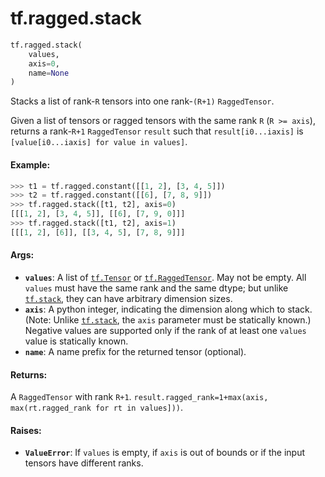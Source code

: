 <div itemscope itemtype="http://developers.google.com/ReferenceObject">
<meta itemprop="name" content="tf.ragged.stack" />
<meta itemprop="path" content="Stable" />
</div>

# tf.ragged.stack

``` python
tf.ragged.stack(
    values,
    axis=0,
    name=None
)
```

Stacks a list of rank-`R` tensors into one rank-`(R+1)` `RaggedTensor`.

Given a list of tensors or ragged tensors with the same rank `R`
(`R >= axis`), returns a rank-`R+1` `RaggedTensor` `result` such that
`result[i0...iaxis]` is `[value[i0...iaxis] for value in values]`.

#### Example:
  ```python
  >>> t1 = tf.ragged.constant([[1, 2], [3, 4, 5]])
  >>> t2 = tf.ragged.constant([[6], [7, 8, 9]])
  >>> tf.ragged.stack([t1, t2], axis=0)
  [[[1, 2], [3, 4, 5]], [[6], [7, 9, 0]]]
  >>> tf.ragged.stack([t1, t2], axis=1)
  [[[1, 2], [6]], [[3, 4, 5], [7, 8, 9]]]
  ```

#### Args:

* <b>`values`</b>: A list of <a href="../../tf/Tensor.md"><code>tf.Tensor</code></a> or <a href="../../tf/RaggedTensor.md"><code>tf.RaggedTensor</code></a>.  May not be empty. All
    `values` must have the same rank and the same dtype; but unlike
    <a href="../../tf/stack.md"><code>tf.stack</code></a>, they can have arbitrary dimension sizes.
* <b>`axis`</b>: A python integer, indicating the dimension along which to stack.
    (Note: Unlike <a href="../../tf/stack.md"><code>tf.stack</code></a>, the `axis` parameter must be statically known.)
    Negative values are supported only if the rank of at least one
    `values` value is statically known.
* <b>`name`</b>: A name prefix for the returned tensor (optional).


#### Returns:

A `RaggedTensor` with rank `R+1`.
`result.ragged_rank=1+max(axis, max(rt.ragged_rank for rt in values]))`.


#### Raises:

* <b>`ValueError`</b>: If `values` is empty, if `axis` is out of bounds or if
    the input tensors have different ranks.